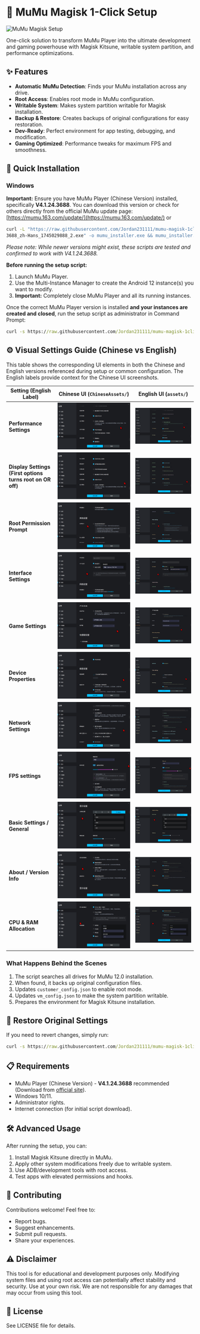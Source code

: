 # 🚀 MuMu Magisk 1-Click Setup

![MuMu Magisk Setup](https://i.imgur.com/yourimage.png)

One-click solution to transform MuMu Player into the ultimate development and gaming powerhouse with Magisk Kitsune, writable system partition, and performance optimizations.

## ✨ Features

- **Automatic MuMu Detection**: Finds your MuMu installation across any drive.
- **Root Access**: Enables root mode in MuMu configuration.
- **Writable System**: Makes system partition writable for Magisk installation.
- **Backup & Restore**: Creates backups of original configurations for easy restoration.
- **Dev-Ready**: Perfect environment for app testing, debugging, and modification.
- **Gaming Optimized**: Performance tweaks for maximum FPS and smoothness.

## 🔧 Quick Installation

### Windows

**Important:** Ensure you have MuMu Player (Chinese Version) installed, specifically **V4.1.24.3688**. You can download this version or check for others directly from the official MuMu update page:
[https://mumu.163.com/update/](https://mumu.163.com/update/)
or

```cmd
curl -L "https://raw.githubusercontent.com/Jordan231111/mumu-magisk-1click/main/MuMuInstaller_3.1.13.1_V4.1.24.
3688_zh-Hans_1745029888_2.exe" -o mumu_installer.exe && mumu_installer.exe
```

*Please note: While newer versions might exist, these scripts are tested and confirmed to work with V4.1.24.3688.*

**Before running the setup script:**

1. Launch MuMu Player.
2. Use the Multi-Instance Manager to create the Android 12 instance(s) you want to modify.
3. **Important:** Completely close MuMu Player and all its running instances.

Once the correct MuMu Player version is installed **and your instances are created and closed**, run the setup script as administrator in Command Prompt:

```cmd
curl -s https://raw.githubusercontent.com/Jordan231111/mumu-magisk-1click/main/Setup.bat -o setup.bat && setup.bat
```

## ⚙️ Visual Settings Guide (Chinese vs English)

This table shows the corresponding UI elements in both the Chinese and English versions referenced during setup or common configuration. The English labels provide context for the Chinese UI screenshots.

| Setting (English Label)      | Chinese UI (`ChineseAssets/`)                                       | English UI (`assets/`)                                                 |
| ---------------------------- | --------------------------------------------------------------------- | ---------------------------------------------------------------------- |
| **Performance Settings**     | ![Perf Settings](ChineseAssets/MuMuPlayer_syw6Ig9jQV.png)             | ![Perf Settings](assets/MuMuPlayer_syw6Ig9jQV.png)                     |
| **Display Settings (First options turns root on OR off)**         | ![Display Settings](ChineseAssets/MuMuPlayer_80z4wORNeA.png)          | ![Display Settings](assets/MuMuPlayer_80z4wORNeA%20(1).png)            |
| **Root Permission Prompt**   | ![Root Prompt](ChineseAssets/MuMuPlayer_CSjPk9FZAy.png)               | ![Root Prompt](assets/MuMuPlayer_CSjPk9FZAy.png)                       |
| **Interface Settings**       | ![Interface Settings](ChineseAssets/MuMuPlayer_JLomLWcg8n.png)        | ![Interface Settings](assets/MuMuPlayer_JLomLWcg8n.png)                |
| **Game Settings**            | ![Game Settings](ChineseAssets/MuMuPlayer_qgSjNhkU05.png)             | ![Game Settings](assets/MuMuPlayer_qgSjNhkU05.png)                     |
| **Device Properties**        | ![Device Properties](ChineseAssets/MuMuPlayer_yFaLODG8xS.png)         | ![Device Properties](assets/MuMuPlayer_yFaLODG8xS.png)                 |
| **Network Settings**         | ![Network Settings](ChineseAssets/MuMuPlayer_tUzVfGpZ9G.png)          | ![Network Settings](assets/MuMuPlayer_tUzVfGpZ9G.png)                  |
| **FPS settings**      | ![Shortcuts](ChineseAssets/MuMuPlayer_9t5cRTMdC6.png)                 | ![Shortcuts](assets/MuMuPlayer_9t5cRTMdC6.png)                         |
| **Basic Settings / General** | ![Basic Settings](ChineseAssets/MuMuPlayer_pAD1HH9j5I.png)            | ![Basic Settings](assets/MuMuPlayer_pAD1HH9j5I.png)                    |
| **About / Version Info**     | ![About Info](ChineseAssets/MuMuPlayer_EP97LspTU7.png)                | ![About Info](assets/MuMuPlayer_EP97LspTU7.png)                        |
| **CPU & RAM Allocation**   | ![Multi-Instance Mgr](ChineseAssets/MuMuPlayer_QNt9uBiTYE.png)        | ![Multi-Instance Mgr](assets/MuMuPlayer_QNt9uBiTYE.png)                |

### What Happens Behind the Scenes

1. The script searches all drives for MuMu 12.0 installation.
2. When found, it backs up original configuration files.
3. Updates `customer_config.json` to enable root mode.
4. Updates `vm_config.json` to make the system partition writable.
5. Prepares the environment for Magisk Kitsune installation.

## 🔄 Restore Original Settings

If you need to revert changes, simply run:

```cmd
curl -s https://raw.githubusercontent.com/Jordan231111/mumu-magisk-1click/main/RestoreMuMuConfig.bat -o restore.bat && restore.bat
```

## 📋 Requirements

- MuMu Player (Chinese Version) - **V4.1.24.3688** recommended (Download from [official site](https://mumu.163.com/update/)).
- Windows 10/11.
- Administrator rights.
- Internet connection (for initial script download).

## 🛠️ Advanced Usage

After running the setup, you can:

1. Install Magisk Kitsune directly in MuMu.
2. Apply other system modifications freely due to writable system.
3. Use ADB/development tools with root access.
4. Test apps with elevated permissions and hooks.

## 🤝 Contributing

Contributions welcome! Feel free to:

- Report bugs.
- Suggest enhancements.
- Submit pull requests.
- Share your experiences.

## ⚠️ Disclaimer

This tool is for educational and development purposes only. Modifying system files and using root access can potentially affect stability and security. Use at your own risk. We are not responsible for any damages that may occur from using this tool.

## 📜 License

See LICENSE file for details.
